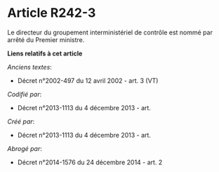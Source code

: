 # Article R242-3

Le directeur du groupement interministériel de contrôle est nommé par arrêté du Premier ministre.

**Liens relatifs à cet article**

_Anciens textes_:

  - Décret n°2002-497 du 12 avril 2002 - art. 3 (VT)

_Codifié par_:

  - Décret n°2013-1113 du 4 décembre 2013 - art.

_Créé par_:

  - Décret n°2013-1113 du 4 décembre 2013 - art.

_Abrogé par_:

  - Décret n°2014-1576 du 24 décembre 2014 - art. 2
